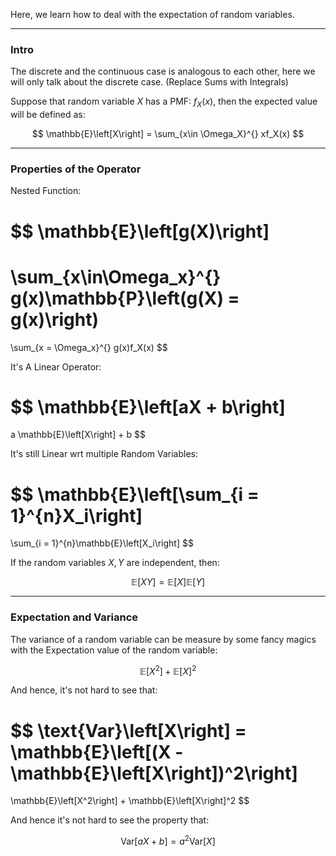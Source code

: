 Here, we learn how to deal with the expectation of random variables. 


---

### **Intro**

The discrete and the continuous case is analogous to each other, here we will only talk about the discrete case. (Replace Sums with Integrals)

Suppose that random variable $X$ has a PMF: $f_X(x)$, then the expected value will be defined as: 

$$
\mathbb{E}\left[X\right] = 
 \sum_{x\in \Omega_X}^{}
    xf_X(x)
$$

---
### **Properties of the Operator**

Nested Function:

$$
\mathbb{E}\left[g(X)\right]
=
\sum_{x\in\Omega_x}^{}
    g(x)\mathbb{P}\left(g(X) = g(x)\right)
=
\sum_{x = \Omega_x}^{}
    g(x)f_X(x)
$$

It's A Linear Operator: 

$$
\mathbb{E}\left[aX + b\right]
=
a \mathbb{E}\left[X\right] + b
$$

It's still Linear wrt multiple Random Variables: 

$$
\mathbb{E}\left[\sum_{i = 1}^{n}X_i\right]
=
\sum_{i = 1}^{n}\mathbb{E}\left[X_i\right]
$$

If the random variables $X, Y$ are independent, then: 

$$
\mathbb{E}\left[XY\right] = \mathbb{E}\left[X\right]\mathbb{E}\left[Y\right]
$$

---
### **Expectation and Variance**

The variance of a random variable can be measure by some fancy magics with the Expectation value of the random variable: 

$$
\mathbb{E}\left[X^2\right] + \mathbb{E}\left[X\right]^2
$$

And hence, it's not hard to see that: 

$$
\text{Var}\left[X\right] = \mathbb{E}\left[(X - \mathbb{E}\left[X\right])^2\right]
=
\mathbb{E}\left[X^2\right] + \mathbb{E}\left[X\right]^2
$$

And hence it's not hard to see the property that: 

$$
\text{Var}\left[aX + b\right] = a^2 \text{Var}\left[X\right]
$$